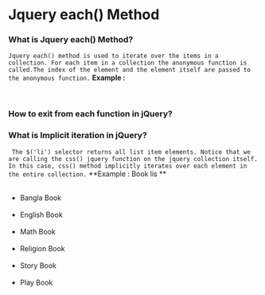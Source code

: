 # Jquery each() Method
### What  is Jquery each() Method?
`Jquery each() method is used to iterate over the items in a collection. For each item in a collection the anonymous function is called.The index of the element and the element itself are passed to the anonymous function.`
**Example :**
   <script></br>
        $(document).ready(function(){</br>
            $("#bookName").click(function(){</br>
                $("li").each(function(index, Element){</br>
                    alert("Index :"+index+", Element :"+$(this).text());</br>
                    if($(this).text()=='Bangla Book'){</br>
                        confirm("this is my book");</br>
                    }</br>
                })</br>
            })</br>
        })</br>
    </script></br>
  ### How to exit from each function in jQuery?
  <script type="text/javascript"> </br>
     $("#bookName").click(function(){ </br>
                $("li").each(function(index, element){ </br>
                    if($(element).text()=="Math Book"){ </br>
                        return false; </br>
                    } </br>
                    alert("Text :"+$(element).text()); </br>
                }) </br>
            }) </br>
</script>
### What is Implicit iteration in jQuery?
` The $('li') selector returns all list item elements. Notice that we are calling the css() jquery function on the jquery collection itself. In this case, css() method implicitly iterates over each element in the entire collection.`
**Example : Book lis **
<ul></br>
                <li>Bangla Book</li></br>
                <li>English Book</li></br>
                <li>Math Book</li></br>
                <li>Religion Book</li></br>
                <li>Story Book</li></br>
                <li>Play Book</li></br>
</ul></br>
<script></br>
   $(document).ready(function(){</br>
                $("li").each(function(index, Element){  </br>            
                    $(this).css('color','red');</br>
                }) </br>
             })</br>
</script>
    
